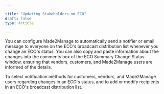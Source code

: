 ```yaml
---

title: "Updating Stakeholders on ECO"
draft: false
type: Article

---
```


You can configure Made2Manage to automatically send a notifier or email message to everyone on the ECO's broadcast distribution list whenever you change an ECO's status. You can also copy and paste information about the changes into the comments box of the ECO Summary Change Status window, ensuring that vendors, customers, and Made2Manage users are informed of the details.

To select notification methods for customers, vendors, and Made2Manage users regarding changes in an ECO's status, and to add or modify recipients in an ECO's broadcast distribution list.


​